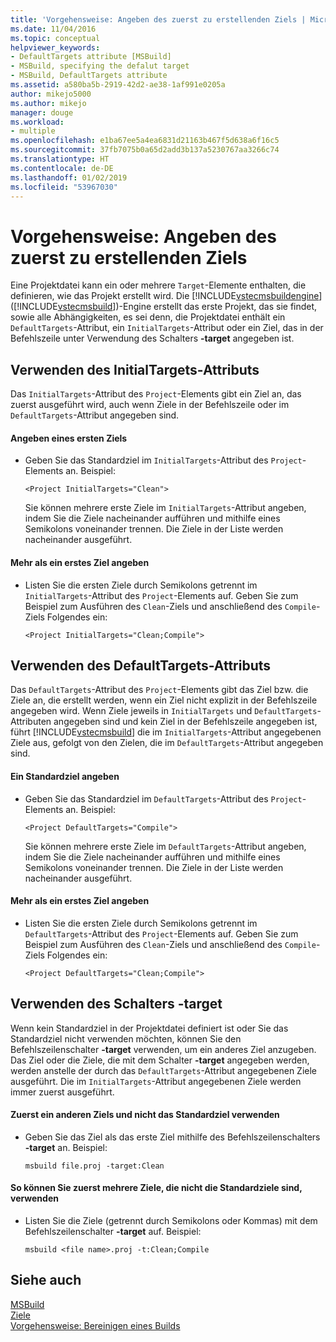 ```yaml
---
title: 'Vorgehensweise: Angeben des zuerst zu erstellenden Ziels | Microsoft-Dokumentation'
ms.date: 11/04/2016
ms.topic: conceptual
helpviewer_keywords:
- DefaultTargets attribute [MSBuild]
- MSBuild, specifying the defalut target
- MSBuild, DefaultTargets attribute
ms.assetid: a580ba5b-2919-42d2-ae38-1af991e0205a
author: mikejo5000
ms.author: mikejo
manager: douge
ms.workload:
- multiple
ms.openlocfilehash: e1ba67ee5a4ea6831d21163b467f5d638a6f16c5
ms.sourcegitcommit: 37fb7075b0a65d2add3b137a5230767aa3266c74
ms.translationtype: HT
ms.contentlocale: de-DE
ms.lasthandoff: 01/02/2019
ms.locfileid: "53967030"
---
```

# <a name="how-to-specify-which-target-to-build-first"></a>Vorgehensweise: Angeben des zuerst zu erstellenden Ziels
Eine Projektdatei kann ein oder mehrere `Target`-Elemente enthalten, die definieren, wie das Projekt erstellt wird. Die [!INCLUDE[vstecmsbuildengine](../msbuild/includes/vstecmsbuildengine_md.md)] ([!INCLUDE[vstecmsbuild](../extensibility/internals/includes/vstecmsbuild_md.md)])-Engine erstellt das erste Projekt, das sie findet, sowie alle Abhängigkeiten, es sei denn, die Projektdatei enthält ein `DefaultTargets`-Attribut, ein `InitialTargets`-Attribut oder ein Ziel, das in der Befehlszeile unter Verwendung des Schalters **-target** angegeben ist.  
  
## <a name="use-the-initialtargets-attribute"></a>Verwenden des InitialTargets-Attributs  
 Das `InitialTargets`-Attribut des `Project`-Elements gibt ein Ziel an, das zuerst ausgeführt wird, auch wenn Ziele in der Befehlszeile oder im `DefaultTargets`-Attribut angegeben sind.  
  
#### <a name="to-specify-one-initial-target"></a>Angeben eines ersten Ziels  
  
- Geben Sie das Standardziel im `InitialTargets`-Attribut des `Project`-Elements an. Beispiel:  
  
   `<Project InitialTargets="Clean">`  
  
  Sie können mehrere erste Ziele im `InitialTargets`-Attribut angeben, indem Sie die Ziele nacheinander aufführen und mithilfe eines Semikolons voneinander trennen. Die Ziele in der Liste werden nacheinander ausgeführt.  
  
#### <a name="to-specify-more-than-one-initial-target"></a>Mehr als ein erstes Ziel angeben  
  
-   Listen Sie die ersten Ziele durch Semikolons getrennt im `InitialTargets`-Attribut des `Project`-Elements auf. Geben Sie zum Beispiel zum Ausführen des `Clean`-Ziels und anschließend des `Compile`-Ziels Folgendes ein:  
  
     `<Project InitialTargets="Clean;Compile">`  
  
## <a name="use-the-defaulttargets-attribute"></a>Verwenden des DefaultTargets-Attributs  
 Das `DefaultTargets`-Attribut des `Project`-Elements gibt das Ziel bzw. die Ziele an, die erstellt werden, wenn ein Ziel nicht explizit in der Befehlszeile angegeben wird. Wenn Ziele jeweils in `InitialTargets` und `DefaultTargets`-Attributen angegeben sind und kein Ziel in der Befehlszeile angegeben ist, führt [!INCLUDE[vstecmsbuild](../extensibility/internals/includes/vstecmsbuild_md.md)] die im `InitialTargets`-Attribut angegebenen Ziele aus, gefolgt von den Zielen, die im `DefaultTargets`-Attribut angegeben sind.  
  
#### <a name="to-specify-one-default-target"></a>Ein Standardziel angeben  
  
- Geben Sie das Standardziel im `DefaultTargets`-Attribut des `Project`-Elements an. Beispiel:  
  
   `<Project DefaultTargets="Compile">`  
  
  Sie können mehrere erste Ziele im `DefaultTargets`-Attribut angeben, indem Sie die Ziele nacheinander aufführen und mithilfe eines Semikolons voneinander trennen. Die Ziele in der Liste werden nacheinander ausgeführt.  
  
#### <a name="to-specify-more-than-one-default-target"></a>Mehr als ein erstes Ziel angeben  
  
-   Listen Sie die ersten Ziele durch Semikolons getrennt im `DefaultTargets`-Attribut des `Project`-Elements auf. Geben Sie zum Beispiel zum Ausführen des `Clean`-Ziels und anschließend des `Compile`-Ziels Folgendes ein:  
  
     `<Project DefaultTargets="Clean;Compile">`  
  
## <a name="use-the--target-switch"></a>Verwenden des Schalters -target  
 Wenn kein Standardziel in der Projektdatei definiert ist oder Sie das Standardziel nicht verwenden möchten, können Sie den Befehlszeilenschalter **-target** verwenden, um ein anderes Ziel anzugeben. Das Ziel oder die Ziele, die mit dem Schalter **-target** angegeben werden, werden anstelle der durch das `DefaultTargets`-Attribut angegebenen Ziele ausgeführt. Die im `InitialTargets`-Attribut angegebenen Ziele werden immer zuerst ausgeführt.  
 
 
#### <a name="to-use-a-target-other-than-the-default-target-first"></a>Zuerst ein anderen Ziels und nicht das Standardziel verwenden  
  
-   Geben Sie das Ziel als das erste Ziel mithilfe des Befehlszeilenschalters **-target** an. Beispiel:  
  
     `msbuild file.proj -target:Clean`  
  
#### <a name="to-use-several-targets-other-than-the-default-targets-first"></a>So können Sie zuerst mehrere Ziele, die nicht die Standardziele sind, verwenden  
  
-   Listen Sie die Ziele (getrennt durch Semikolons oder Kommas) mit dem Befehlszeilenschalter **-target** auf. Beispiel:  
  
     `msbuild <file name>.proj -t:Clean;Compile`  
  
## <a name="see-also"></a>Siehe auch
  [MSBuild](../msbuild/msbuild.md)  
 [Ziele](../msbuild/msbuild-targets.md)   
 [Vorgehensweise: Bereinigen eines Builds](../msbuild/how-to-clean-a-build.md)

